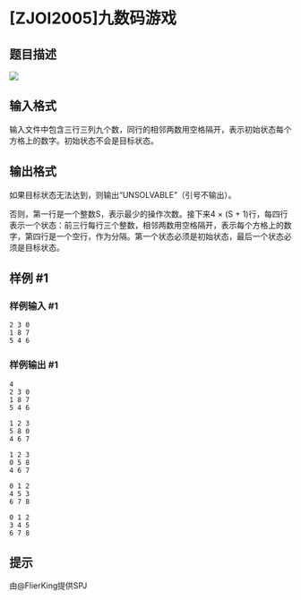 # [ZJOI2005]九数码游戏

## 题目描述

![](https://cdn.luogu.com.cn/upload/pic/1701.png)


## 输入格式

输入文件中包含三行三列九个数，同行的相邻两数用空格隔开，表示初始状态每个方格上的数字。初始状态不会是目标状态。


## 输出格式

如果目标状态无法达到，则输出“UNSOLVABLE”（引号不输出）。

否则，第一行是一个整数S，表示最少的操作次数。接下来4 × (S + 1)行，每四行表示一个状态：前三行每行三个整数，相邻两数用空格隔开，表示每个方格上的数字，第四行是一个空行，作为分隔。第一个状态必须是初始状态，最后一个状态必须是目标状态。





## 样例 #1

### 样例输入 #1
```
2 3 0
1 8 7
5 4 6
```

### 样例输出 #1

```
4
2 3 0
1 8 7
5 4 6

1 2 3
5 8 0
4 6 7

1 2 3
0 5 8
4 6 7

0 1 2
4 5 3
6 7 8

0 1 2
3 4 5
6 7 8
```

## 提示

由@FlierKing提供SPJ

